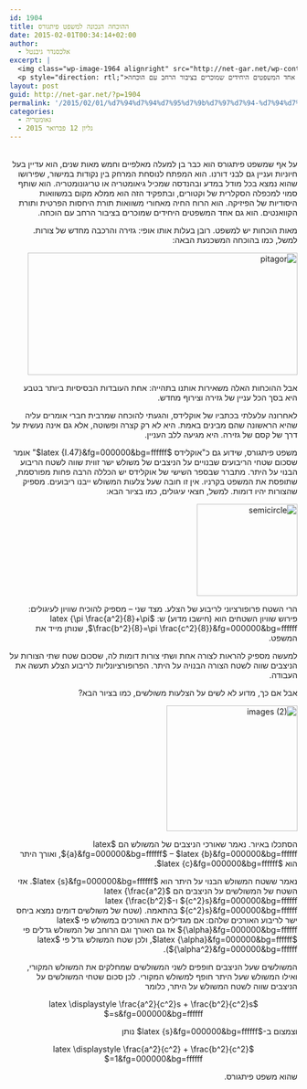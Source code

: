 ```yaml
---
id: 1904
title: ההוכחה הנכונה למשפט פיתגורס
date: 2015-02-01T00:34:14+02:00
author:
  - אלכסנדר גיבנטל
excerpt: |
  <img class="wp-image-1964 alignright" src="http://net-gar.net/wp-content/uploads/2015/01/semicircle.jpg" alt="semicircle" width="110" height="101" />
  <p style="direction: rtl;">על אף שמשפט פיתגורס הוא כבר בן למעלה מאלפיים וחמש מאות שנים, הוא עדיין בעל חיוניות ועניין גם לבני דורנו. הוא המפתח לנוסחת המרחק בין נקודות במישור, שפירושו שהוא נמצא בכל מודל במדע ובהנדסה שמכיל גיאומטריה או טריגונומטריה. הוא שותף סמוי למכפלה הסקלרית של וקטורים, ובתפקיד הזה הוא ממלא מקום במשוואות היסודיות של הפיזיקה. הוא הרוח החיה מאחורי משוואות תורת היחסות הפרטית ותורת הקוואנטים. הוא גם אחד המשפטים היחידים שמוכרים בציבור הרחב עם הוכחה.</p>
layout: post
guid: http://net-gar.net/?p=1904
permalink: '/2015/02/01/%d7%94%d7%94%d7%95%d7%9b%d7%97%d7%94-%d7%94%d7%a0%d7%9b%d7%95%d7%a0%d7%94-%d7%9c%d7%9e%d7%a9%d7%a4%d7%98-%d7%a4%d7%99%d7%aa%d7%92%d7%95%d7%a8%d7%a1/'
categories:
  - גאומטריה
  - גליון 12 פברואר 2015
---
```

<p style="direction: rtl;">
  <a href="http://net-gar.net/wp-content/uploads/2015/01/pitagor.png"><br /> </a>על אף שמשפט פיתגורס הוא כבר בן למעלה מאלפיים וחמש מאות שנים, הוא עדיין בעל חיוניות ועניין גם לבני דורנו. הוא המפתח לנוסחת המרחק בין נקודות במישור, שפירושו שהוא נמצא בכל מודל במדע ובהנדסה שמכיל גיאומטריה או טריגונומטריה. הוא שותף סמוי למכפלה הסקלרית של וקטורים, ובתפקיד הזה הוא ממלא מקום במשוואות היסודיות של הפיזיקה. הוא הרוח החיה מאחורי משוואות תורת היחסות הפרטית ותורת הקוואנטים. הוא גם אחד המשפטים היחידים שמוכרים בציבור הרחב עם הוכחה.
</p>

<p style="direction: rtl;">
  מאות הוכחות יש למשפט. רובן בעלות אותו אופי: גזירה והרכבה מחדש של צורות. למשל, כמו בהוכחה המשכנעת הבאה:
</p>

<p style="direction: rtl;">
  <img class="aligncenter  wp-image-1963" src="http://net-gar.net/wp-content/uploads/2015/01/pitagor1.png" alt="pitagor" width="472" height="214" />
</p>

<p style="direction: rtl;">
  אבל ההוכחות האלה משאירות אותנו בתהייה: אחת העובדות הבסיסיות ביותר בטבע היא בסך הכל עניין של גזירה וצירוף מחדש.
</p>

<p style="direction: rtl;">
  לאחרונה עלעלתי בכתביו של אוקלידס, והגעתי להוכחה שמרבית חברי אומרים עליה שהיא הראשונה שהם מבינים באמת. היא לא רק קצרה ופשוטה, אלא גם אינה נעשית על דרך של קסם של גזירה. היא מגיעה ללב העניין.
</p>

<p style="direction: rtl;">
  משפט פיתגורס, שידוע גם כ"אוקלידס $latex {I.47}&fg=000000&bg=ffffff$" אומר שסכום שטחי הריבועים שבנויים על הניצבים של משולש ישר זווית שווה לשטח הריבוע הבנוי על היתר. מתברר שבספר השישי של אוקלידס יש הכללה הרבה פחות מפורסמת, שתופסת את המשפט בקרניו. אין זו חובה שעל צלעות המשולש ייבנו ריבועים. מספיק שהצורות יהיו דומות. למשל, חצאי עיגולים, כמו בציור הבא:
</p>

<p style="direction: rtl;">
  <img class="aligncenter  wp-image-1964" src="http://net-gar.net/wp-content/uploads/2015/01/semicircle.jpg" alt="semicircle" width="176" height="161" />
</p>

<p style="direction: rtl;">
  הרי השטח פרופורציוני לריבוע של הצלע. מצד שני &#8211; מספיק להוכיח שוויון לעיגולים: פירוש שוויון השטחים הוא (חישבו מדוע) ש: $latex {\pi \frac{a^2}{8}+\pi \frac{b^2}{8}=\pi \frac{c^2}{8}}&fg=000000&bg=ffffff$, שנותן מייד את המשפט.
</p>

<p style="direction: rtl;">
  למעשה מספיק להראות לצורה אחת ושתי צורות דומות לה, שסכום שטח שתי הצורות על הניצבים שווה לשטח הצורה הבנויה על היתר. הפרופורציונליות לריבוע הצלע תעשה את העבודה.
</p>

<p style="direction: rtl;">
  אבל אם כך, מדוע לא לשים על הצלעות משולשים, כמו בציור הבא?
</p>

<p style="direction: rtl;">
  <img class="aligncenter size-full wp-image-1965" src="http://net-gar.net/wp-content/uploads/2015/01/images-2.jpg" alt="images (2)" width="229" height="220" />
</p>

<p style="direction: rtl; ">
  הסתכלו באיור. נאמר שאורכי הניצבים של המשולש הם $latex {a}&fg=000000&bg=ffffff$ &#8211; $latex {b}&fg=000000&bg=ffffff$, ואורך היתר הוא $latex {c}&fg=000000&bg=ffffff$.
</p>

<p style="direction: rtl; ">
  נאמר ששטח המשולש הבנוי על היתר הוא $latex {s}&fg=000000&bg=ffffff$. אזי השטח של המשולשים על הניצבים הם $latex {\frac{a^2}{c^2}s}&fg=000000&bg=ffffff$ ו-$latex {\frac{b^2}{c^2}s}&fg=000000&bg=ffffff$ בהתאמה. (שטח של משולשים דומים נמצא ביחס ישר לריבוע האורכים שלהם: אם מגדילים את האורכים במשולש פי $latex {\alpha}&fg=000000&bg=ffffff$ אז גם האורך וגם הרוחב של המשולש גדלים פי $latex {\alpha}&fg=000000&bg=ffffff$, ולכן שטח המשולש גדל פי $latex {\alpha^2}&fg=000000&bg=ffffff$).
</p>

<p style="direction: rtl; ">
  המשולשים שעל הניצבים חופפים לשני המשולשים שמחלקים את המשולש המקורי, ואילו המשולש שעל היתר חופף למשולש המקורי. לכן סכום שטחי המשולשים על הניצבים שווה לשטח המשולש על היתר, כלומר
</p>

<p style="direction: rtl; " align="center">
  $latex \displaystyle \frac{a^2}{c^2}s + \frac{b^2}{c^2}s =s&fg=000000&bg=ffffff$
</p>

<p style="direction: rtl; ">
  וצמצום ב-$latex {s}&fg=000000&bg=ffffff$ נותן
</p>

<p style="direction: rtl; " align="center">
  $latex \displaystyle \frac{a^2}{c^2} + \frac{b^2}{c^2} =1&fg=000000&bg=ffffff$
</p>

<p style="direction: rtl; ">
  שהוא משפט פיתגורס.
</p>